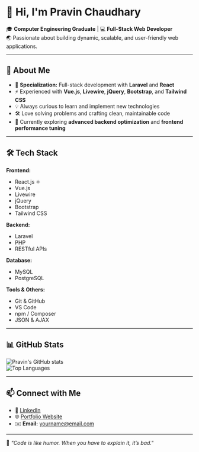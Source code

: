 # 👋 Hi, I'm Pravin Chaudhary  

🎓 **Computer Engineering Graduate** | 💻 **Full-Stack Web Developer**  
🌏 Passionate about building dynamic, scalable, and user-friendly web applications.

---

## 🚀 About Me
- 🎯 **Specialization:** Full-stack development with **Laravel** and **React**
- ⚡ Experienced with **Vue.js**, **Livewire**, **jQuery**, **Bootstrap**, and **Tailwind CSS**
- 💡 Always curious to learn and implement new technologies  
- 🛠 Love solving problems and crafting clean, maintainable code  
- 🌱 Currently exploring **advanced backend optimization** and **frontend performance tuning**

---

## 🛠 Tech Stack

**Frontend:**
- React.js ⚛️
- Vue.js  
- Livewire  
- jQuery  
- Bootstrap  
- Tailwind CSS  

**Backend:**
- Laravel  
- PHP  
- RESTful APIs  

**Database:**
- MySQL  
- PostgreSQL  

**Tools & Others:**
- Git & GitHub  
- VS Code  
- npm / Composer  
- JSON & AJAX  

---

## 📊 GitHub Stats
![Pravin's GitHub stats](https://github-readme-stats.vercel.app/api?username=YOUR_GITHUB_USERNAME&show_icons=true&theme=radical)  
![Top Languages](https://github-readme-stats.vercel.app/api/top-langs/?username=YOUR_GITHUB_USERNAME&layout=compact&theme=radical)

---

## 📫 Connect with Me
- 💼 [LinkedIn](https://www.linkedin.com/)  
- 🌐 [Portfolio Website](https://yourwebsite.com)  
- ✉️ **Email:** yourname@email.com  

---

💬 *"Code is like humor. When you have to explain it, it’s bad."*  
